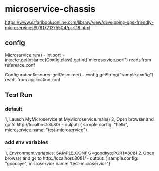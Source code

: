 # microservice-chassis

https://www.safaribooksonline.com/library/view/developing-ops-friendly-microservices/9781771375504/part18.html

## config
Microservice.run() - int port = injector.getInstance(Config.class).getInt("microservice.port") reads from reference.conf

ConfigurationResource.getResource() - config.getString("sample.config") reads from application.conf

## Test Run

### default
1, Launch MyMicroservice at MyMicroservice.main()
2, Open browser and go to http://localhost:8080/ - output: { sample.config: "hello", microservice.name: "test-microservice"}

### add env variables
1, Environment variables: SAMPLE_CONFIG=goodbye;PORT=8081
2, Open browser and go to http://localhost:8081/ - output: { sample.config: "goodbye", microservice.name: "test-microservice"}
